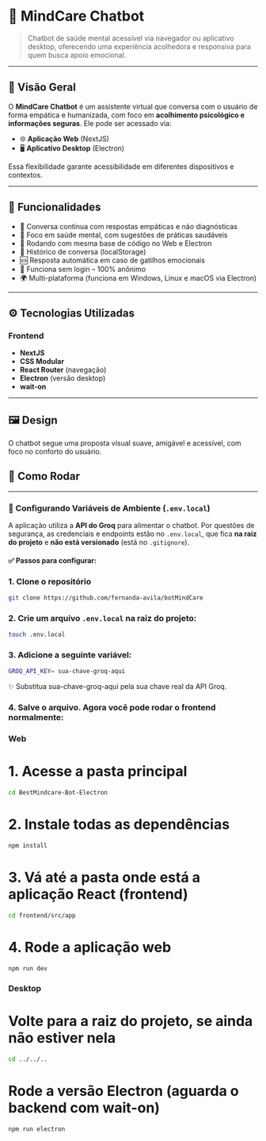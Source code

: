 # 🤖 MindCare Chatbot

> Chatbot de saúde mental acessível via navegador ou aplicativo desktop, oferecendo uma experiência acolhedora e responsiva para quem busca apoio emocional.

---

## 🧩 Visão Geral

O **MindCare Chatbot** é um assistente virtual que conversa com o usuário de forma empática e humanizada, com foco em **acolhimento psicológico e informações seguras**. Ele pode ser acessado via:

- 🌐 **Aplicação Web** (NextJS)
- 🖥️ **Aplicativo Desktop** (Electron)

Essa flexibilidade garante acessibilidade em diferentes dispositivos e contextos.

---

## 🚀 Funcionalidades

- 💬 Conversa contínua com respostas empáticas e não diagnósticas
- 🧠 Foco em saúde mental, com sugestões de práticas saudáveis
- 🔌 Rodando com mesma base de código no Web e Electron
- 🔄 Histórico de conversa (localStorage)
- 🆘 Resposta automática em caso de gatilhos emocionais
- 🔐 Funciona sem login – 100% anônimo
- 🌍 Multi-plataforma (funciona em Windows, Linux e macOS via Electron)

---

## ⚙️ Tecnologias Utilizadas

### Frontend
- **NextJS** 
- **CSS Modular**
- **React Router** (navegação)
- **Electron** (versão desktop)
- **wait-on** 


---

## 🖼️ Design

O chatbot segue uma proposta visual suave, amigável e acessível, com foco no conforto do usuário.  


## 🔧 Como Rodar

---

### 📄 Configurando Variáveis de Ambiente (`.env.local`)

A aplicação utiliza a **API do Groq** para alimentar o chatbot. Por questões de segurança, as credenciais e endpoints estão no `.env.local`, que fica **na raiz do projeto** e **não está versionado** (está no `.gitignore`).

#### ✅ Passos para configurar:


### 1. Clone o repositório
```bash
git clone https://github.com/fernanda-avila/botMindCare
```

### 2. Crie um arquivo `.env.local` na **raiz do projeto**:

   ```bash
   touch .env.local
``` 

### 3. Adicione a seguinte variável:
   ```bash
   GROQ_API_KEY= sua-chave-groq-aqui
   ```
   ✨ Substitua sua-chave-groq-aqui pela sua chave real da API Groq.
   
### 4. Salve o arquivo. Agora você pode rodar o frontend normalmente:

### Web

# 1. Acesse a pasta principal
```bash
cd BestMindcare-Bot-Electron
```

# 2. Instale todas as dependências
```bash
npm install
```
# 3. Vá até a pasta onde está a aplicação React (frontend)
```bash
cd frontend/src/app
```

# 4. Rode a aplicação web 
```bash
npm run dev
```


### Desktop


# Volte para a raiz do projeto, se ainda não estiver nela
```bash
cd ../../..
```

# Rode a versão Electron (aguarda o backend com wait-on)
```bash
npm run electron
```
